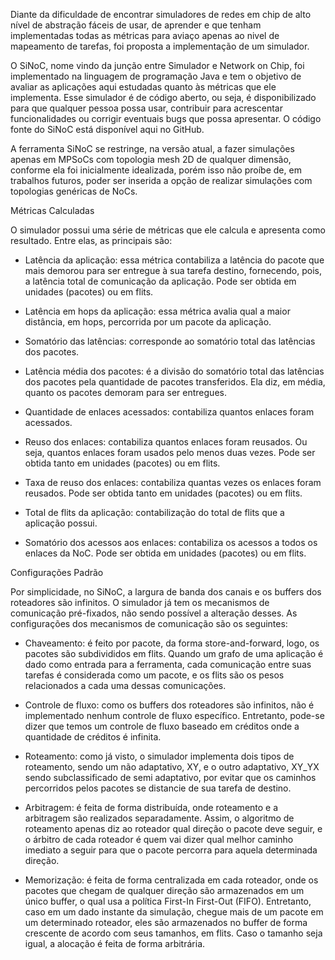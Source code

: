 
Diante da dificuldade de encontrar simuladores de redes em chip de alto nível de abstração fáceis de usar, de aprender e que tenham implementadas todas as métricas para aviaço apenas ao nivel de mapeamento de tarefas, foi proposta a implementação de um simulador.
 
O SiNoC, nome vindo da junção entre Simulador e Network on Chip, foi implementado na linguagem de programação Java e tem o objetivo de avaliar as aplicações aqui estudadas quanto às métricas que ele implementa. Esse simulador é de código aberto, ou seja, é disponibilizado para que qualquer pessoa possa usar, contribuir para acrescentar funcionalidades ou corrigir eventuais bugs que possa apresentar. O código fonte do SiNoC está disponível aqui no GitHub.
 
A ferramenta SiNoC se restringe, na versão atual, a fazer simulações apenas em MPSoCs com topologia mesh 2D de qualquer dimensão, conforme ela foi inicialmente idealizada, porém isso não proíbe de, em trabalhos futuros, poder ser inserida a opção de realizar simulações com topologias genéricas de NoCs. 
 
Métricas Calculadas
 
O simulador possui uma série de métricas que ele calcula e apresenta como resultado. Entre elas, as principais são:
 
- Latência da aplicação: essa métrica contabiliza a latência do pacote que mais demorou para ser entregue à sua tarefa destino, fornecendo, pois, a latência total de comunicação da aplicação. Pode ser obtida em unidades (pacotes) ou em flits.
	
- Latência em hops da aplicação: essa métrica avalia qual a maior distância, em hops, percorrida por um pacote da aplicação.
	
- Somatório das latências: corresponde ao somatório total das latências dos pacotes.
	
- Latência média dos pacotes: é a divisão do somatório total das latências dos pacotes pela quantidade de pacotes transferidos. Ela diz, em média, quanto os pacotes demoram para ser entregues.
	
- Quantidade de enlaces acessados: contabiliza quantos enlaces foram acessados.
	
- Reuso dos enlaces: contabiliza quantos enlaces foram reusados. Ou seja, quantos enlaces foram usados pelo menos duas vezes. Pode ser obtida tanto em unidades (pacotes) ou em flits.
	
- Taxa de reuso dos enlaces: contabiliza quantas vezes os enlaces foram reusados. Pode ser obtida tanto em unidades (pacotes) ou em flits.
	
- Total de flits da aplicação: contabilização do total de flits que a aplicação possui.
	
- Somatório dos acessos aos enlaces: contabiliza os acessos a todos os enlaces da NoC. Pode ser obtida em unidades (pacotes) ou em flits.
	
Configurações Padrão
 
Por simplicidade, no SiNoC, a largura de banda dos canais e os buffers dos roteadores são infinitos. O simulador já tem os mecanismos de comunicação pré-fixados, não sendo possível a alteração desses. As configurações dos mecanismos de comunicação são os seguintes: 
 
- Chaveamento: é feito por pacote, da forma store-and-forward, logo, os pacotes são subdivididos em flits. Quando um grafo de uma aplicação é dado como entrada para a ferramenta, cada comunicação entre suas tarefas é considerada como um pacote, e os flits são os pesos relacionados a cada uma dessas comunicações.
    
- Controle de fluxo: como os buffers dos roteadores são infinitos, não é implementado nenhum controle de fluxo específico. Entretanto, pode-se dizer que temos um controle de fluxo baseado em créditos onde a quantidade de créditos é infinita.
    
- Roteamento: como já visto, o simulador implementa dois tipos de roteamento, sendo um não adaptativo, XY, e o outro adaptativo, XY\_YX sendo subclassificado de semi adaptativo, por evitar que os caminhos percorridos pelos pacotes se distancie de sua tarefa de destino.
    
- Arbitragem: é feita de forma distribuída, onde  roteamento e a arbitragem são realizados separadamente. Assim, o algoritmo de roteamento apenas diz ao roteador qual direção o pacote deve seguir, e o árbitro de cada roteador é quem vai dizer qual melhor caminho imediato a seguir para que o pacote percorra para aquela determinada direção.
 
- Memorização: é feita de forma centralizada em cada roteador, onde os pacotes que chegam de qualquer direção são armazenados em um único buffer, o qual usa a política First-In First-Out (FIFO). Entretanto, caso em um dado instante da simulação, chegue mais de um pacote em um determinado roteador, eles são armazenados no buffer de forma crescente de acordo com seus tamanhos, em flits. Caso o tamanho seja igual, a alocação é feita de forma arbitrária.
